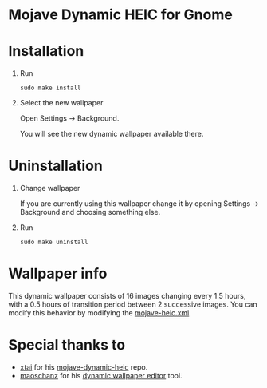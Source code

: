 # Mojave Dynamic HEIC for Gnome


# Installation

1. Run
    ```
    sudo make install
    ```
3. Select the new wallpaper

    Open Settings -> Background.
    
    You will see the new dynamic wallpaper available there. 

# Uninstallation

1. Change wallpaper

    If you are currently using this wallpaper change it by opening Settings -> Background and choosing something else.

2. Run
    ```
    sudo make uninstall
    ```

# Wallpaper info
 This dynamic wallpaper consists of 16 images changing every 1.5 hours, with a 0.5 hours of transition period between 2 successive images. You can modify this behavior by modifying the [mojave-heic.xml](./mojave-dynamic-heic/mojave-heic.xml)

# Special thanks to
* [xtai](https://github.com/xtai) for his [mojave-dynamic-heic](https://github.com/xtai/mojave-dynamic-heic) repo.
* [maoschanz](https://github.com/maoschanz) for his [dynamic wallpaper editor](https://github.com/maoschanz/dynamic-wallpaper-editor) tool.